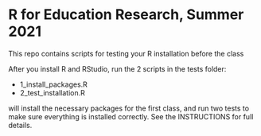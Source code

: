 # R for Education Research, Summer 2021

This repo contains scripts for testing your R installation before the class

After you install R and RStudio, run the 2 scripts in the tests folder:

* 1_install_packages.R
* 2_test_installation.R 

will install the necessary packages for the first class, and run two tests to make sure everything is installed correctly. See the INSTRUCTIONS for full details.